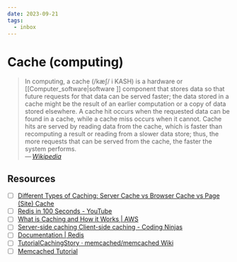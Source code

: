 ```yaml
---
date: 2023-09-21
tags:
  - inbox
---
```


# Cache (computing)

> In computing, a cache (/kæʃ/ i KASH) is a hardware or
> [[Computer_software|software ]] component that stores data so that future
> requests for that data can be served faster; the data stored in a cache might
> be the result of an earlier computation or a copy of data stored elsewhere. A
> cache hit occurs when the requested data can be found in a cache, while a
> cache miss occurs when it cannot. Cache hits are served by reading data from
> the cache, which is faster than recomputing a result or reading from a slower
> data store; thus, the more requests that can be served from the cache, the
> faster the system performs.\
> — <cite>[Wikipedia](https://en.wikipedia.org/wiki/Cache_\(computing\))</cite>

## Resources

- [ ] [Different Types of Caching: Server Cache vs Browser Cache vs Page (Site) Cache](https://wp-rocket.me/wordpress-cache/different-types-of-caching/)
- [ ] [Redis in 100 Seconds - YouTube](https://www.youtube.com/watch?v=G1rOthIU-uo)
- [ ] [What is Caching and How it Works | AWS](https://aws.amazon.com/caching/)
- [ ] [Server-side caching Client-side caching - Coding Ninjas](https://www.codingninjas.com/studio/library/server-side-caching-and-client-side-caching)
- [ ] [Documentation | Redis](https://redis.io/docs/)
- [ ] [TutorialCachingStory · memcached/memcached Wiki](https://github.com/memcached/memcached/wiki/TutorialCachingStory)
- [ ] [Memcached Tutorial](https://www.tutorialspoint.com/memcached/index.htm)
